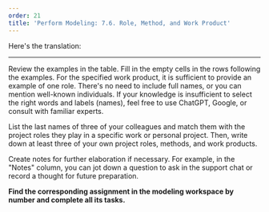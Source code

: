 ```yaml
---
order: 21
title: 'Perform Modeling: 7.6. Role, Method, and Work Product'
---
```


Here's the translation:

---

Review the examples in the table. Fill in the empty cells in the rows following the examples. For the specified work product, it is sufficient to provide an example of one role. There's no need to include full names, or you can mention well-known individuals. If your knowledge is insufficient to select the right words and labels (names), feel free to use ChatGPT, Google, or consult with familiar experts.

List the last names of three of your colleagues and match them with the project roles they play in a specific work or personal project. Then, write down at least three of your own project roles, methods, and work products.

Create notes for further elaboration if necessary. For example, in the "Notes" column, you can jot down a question to ask in the support chat or record a thought for future preparation.

**Find the corresponding assignment in the modeling workspace by number and complete all its tasks.**